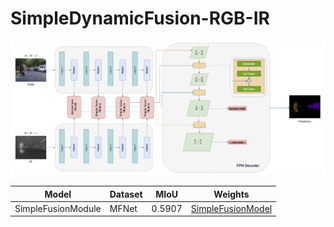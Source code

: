 # SimpleDynamicFusion-RGB-IR

![Diyagram](images/architecture.png)


| Model | Dataset | MIoU | Weights |
|--------|----------|------|----------|
| SimpleFusionModule | MFNet | 0.5907 | [SimpleFusionModel](https://drive.google.com/file/d/1ExWNdom1CxEUA4NZATt5C-G0pOSsfDbe/view?usp=sharing) |




